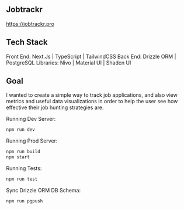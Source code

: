 ## Jobtrackr

https://jobtrackr.pro

## Tech Stack

Front End: Next.Js | TypeScript | TailwindCSS
Back End: Drizzle ORM | PostgreSQL
Libraries: Nivo | Material UI | Shadcn UI

## Goal

I wanted to create a simple way to track job applications, and also view metrics and useful data visualizations in order to help the user see how effective their job hunting strategies are.

Running Dev Server:

```bash
npm run dev
```

Running Prod Server:

```bash
npm run build
npm start
```

Running Tests:

```bash
npm run test
```

Sync Drizzle ORM DB Schema:

```bash
npm run pgpush
```